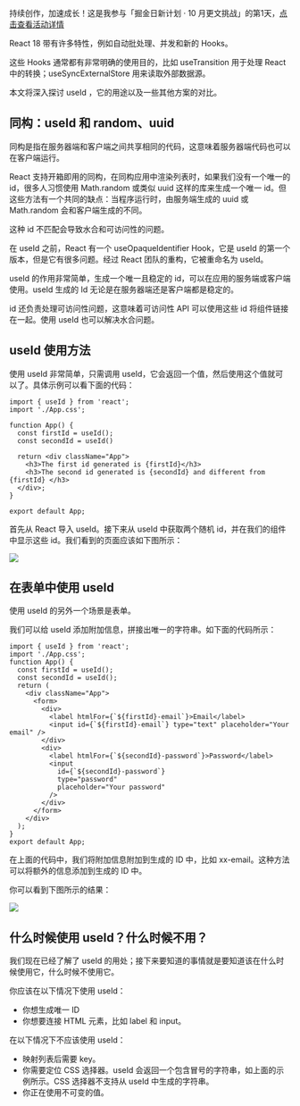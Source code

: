 持续创作，加速成长！这是我参与「掘金日新计划 · 10 月更文挑战」的第1天，[点击查看活动详情](https://juejin.cn/post/7147654075599978532 "https://juejin.cn/post/7147654075599978532")

React 18 带有许多特性，例如自动批处理、并发和新的 Hooks。

这些 Hooks 通常都有非常明确的使用目的，比如 useTransition 用于处理 React 中的转换；useSyncExternalStore 用来读取外部数据源。

本文将深入探讨 useId ，它的用途以及一些其他方案的对比。

## 同构：useId 和 random、uuid

同构是指在服务器端和客户端之间共享相同的代码，这意味着服务器端代码也可以在客户端运行。

React 支持开箱即用的同构，在同构应用中渲染列表时，如果我们没有一个唯一的 id，很多人习惯使用 Math.random 或类似 uuid 这样的库来生成一个唯一 id。但这些方法有一个共同的缺点：当程序运行时，由服务端生成的 uuid 或 Math.random 会和客户端生成的不同。

这种 id 不匹配会导致水合和可访问性的问题。

在 useId 之前，React 有一个 useOpaqueIdentifier Hook，它是 useId 的第一个版本，但是它有很多问题。经过 React 团队的重构，它被重命名为 useId。

useId 的作用非常简单，生成一个唯一且稳定的 id，可以在应用的服务端或客户端使用。useId 生成的 Id 无论是在服务器端还是客户端都是稳定的。

id 还负责处理可访问性问题，这意味着可访问性 API 可以使用这些 id 将组件链接在一起。使用 useId 也可以解决水合问题。

## useId 使用方法

使用 useId 非常简单，只需调用 useId，它会返回一个值，然后使用这个值就可以了。具体示例可以看下面的代码：

```
import { useId } from 'react';
import './App.css';

function App() {
  const firstId = useId();
  const secondId = useId()

  return <div className="App">
    <h3>The first id generated is {firstId}</h3>
    <h3>The second id generated is {secondId} and different from {firstId} </h3>
  </div>;
}

export default App;
```

首先从 React 导入 useId。接下来从 useId 中获取两个随机 id，并在我们的组件中显示这些 id。我们看到的页面应该如下图所示：

![](https://p3-juejin.byteimg.com/tos-cn-i-k3u1fbpfcp/6de53412775a466f8ff9debf7dfcef6c~tplv-k3u1fbpfcp-zoom-in-crop-mark:1512:0:0:0.awebp)

## 在表单中使用 useId

使用 useId 的另外一个场景是表单。

我们可以给 useId 添加附加信息，拼接出唯一的字符串。如下面的代码所示：

```
import { useId } from 'react';
import './App.css';
function App() {
  const firstId = useId();
  const secondId = useId();
  return (
    <div className="App">
      <form>
        <div>
          <label htmlFor={`${firstId}-email`}>Email</label>
          <input id={`${firstId}-email`} type="text" placeholder="Your email" />
        </div>
        <div>
          <label htmlFor={`${secondId}-password`}>Password</label>
          <input
            id={`${secondId}-password`}
            type="password"
            placeholder="Your password"
          />
        </div>
      </form>
    </div>
  );
}
export default App;
```

在上面的代码中，我们将附加信息附加到生成的 ID 中，比如 xx-email。这种方法可以将额外的信息添加到生成的 ID 中。

你可以看到下图所示的结果：

![](https://p3-juejin.byteimg.com/tos-cn-i-k3u1fbpfcp/258e53deab554e708334aaae5b13ee2a~tplv-k3u1fbpfcp-zoom-in-crop-mark:1512:0:0:0.awebp)

## 什么时候使用 useId？什么时候不用？

我们现在已经了解了 useId 的用处；接下来要知道的事情就是要知道该在什么时候使用它，什么时候不使用它。

你应该在以下情况下使用 useId：

* 你想生成唯一 ID
* 你想要连接 HTML 元素，比如 label 和 input。

在以下情况下不应该使用 useId：

* 映射列表后需要 key。
* 你需要定位 CSS 选择器。useId 会返回一个包含冒号的字符串，如上面的示例所示。CSS 选择器不支持从 useId 中生成的字符串。
* 你正在使用不可变的值。
